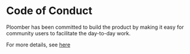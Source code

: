# Code of Conduct

Ploomber has been committed to build the product by making it easy for community users to facilitate the day-to-day work.

For more details, see [here](https://docs.ploomber.io/en/latest/community/coc.html)